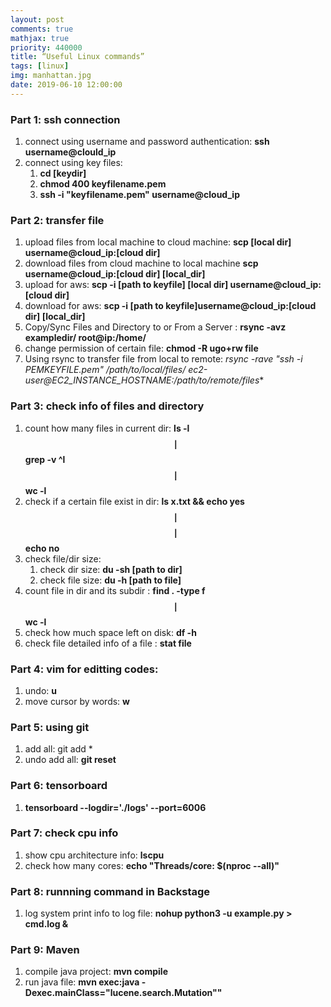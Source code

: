 ```yaml
---
layout: post
comments: true
mathjax: true
priority: 440000
title: “Useful Linux commands”
tags: [linux]
img: manhattan.jpg
date: 2019-06-10 12:00:00
---
```




### Part 1: ssh connection
1. connect using username and password authentication: **ssh username@clould_ip**
2. connect using key files:
   1.  **cd [keydir]**
   2.  **chmod 400 keyfilename.pem**
   3.  **ssh -i "keyfilename.pem" username@cloud_ip**


### Part 2: transfer file
1. upload files from local machine to cloud machine: **scp [local dir] username@cloud_ip:[cloud dir]**
2. download files from cloud machine to local machine **scp username@cloud_ip:[cloud dir] [local_dir]**
3. upload for aws: **scp -i [path to keyfile] [local dir] username@cloud_ip:[cloud dir]**
4. download for aws: **scp -i [path to keyfile]username@cloud_ip:[cloud dir] [local_dir]**
5. Copy/Sync Files and Directory to or From a Server : **rsync -avz exampledir/ root@ip:/home/**
6. change permission of certain file: **chmod -R ugo+rw file** 
7. Using rsync to transfer file from local to remote: **rsync -rave "ssh -i PEMKEYFILE.pem" /path/to/local/files/* ec2-user@EC2_INSTANCE_HOSTNAME:/path/to/remote/files**


### Part 3: check info of files and directory
1. count how many files in current dir: **ls -l $$\mid$$ grep -v ^l $$\mid$$ wc -l**
2. check if a certain file exist in dir: **ls x.txt && echo yes $$\mid$$ $$\mid$$ echo no**
3. check file/dir size: 
   1. check dir size: **du -sh [path to dir]**
   2. check file size: **du -h [path to file]**
4. count file in dir and its subdir : **find . -type f $$\mid$$ wc -l**
5. check how much space left on disk: **df -h**
6. check file detailed info of a file : **stat file**


### Part 4: vim for editting codes:
1.  undo: **u**
2.  move cursor by words: **w**


### Part 5: using git
1. add all: git add *
2. undo add all: **git reset**


### Part 6: tensorboard 
1.  **tensorboard --logdir='./logs' --port=6006**


### Part 7: check cpu info
1. show cpu architecture info: **lscpu**
2. check how many cores: **echo "Threads/core: $(nproc --all)"**


### Part 8: runnning command in Backstage
1. log system print info to log file: **nohup python3 -u example.py > cmd.log &**


### Part 9: Maven
1. compile java project: **mvn compile**
2. run java file: **mvn exec:java -Dexec.mainClass="lucene.search.Mutation""**

